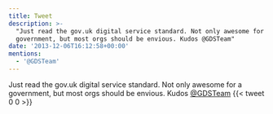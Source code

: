 ```yaml
---
title: Tweet
description: >-
  "Just read the gov.uk digital service standard. Not only awesome for a
  government, but most orgs should be envious. Kudos @GDSTeam"
date: '2013-12-06T16:12:58+00:00'
mentions:
  - '@GDSTeam'
---
```

Just read the gov.uk digital service standard. Not only awesome for a government, but most orgs should be envious. Kudos [@GDSTeam](https://twitter.com/@GDSTeam)
      {{< tweet 0 0 >}}
    
